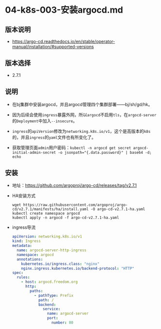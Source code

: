 # 04-k8s-003-安装argocd.md

## 版本说明
- https://argo-cd.readthedocs.io/en/stable/operator-manual/installation/#supported-versions

## 版本选择
- 2.7.1

## 说明
- 在bj集群中安装argocd，并且argocd管理四个集群部署——bj/sh/gd/hk。

- 因为后续会使用`ingress`暴露外网，所以`argocd`不启用`tls`，在`argocd-server`的`Deployment`中加入`--insecure`。

- `ingress`的`apiVersion`修改为`networking.k8s.io/v1`，这个是高版本的`k8s`的，并且`ingress`的`yaml`文件也有所变化了。

- 获取管理页面`admin`用户密码：`kubectl -n argocd get secret argocd-initial-admin-secret -o jsonpath="{.data.password}" | base64 -d; echo`


## 安装
- 地址：https://github.com/argoproj/argo-cd/releases/tag/v2.7.1

- HA安装方式
    ```shell
    wget https://raw.githubusercontent.com/argoproj/argo-cd/v2.7.1/manifests/ha/install.yaml -O argo-cd-v2.7.1-ha.yaml
    kubectl create namespace argocd
    kubectl apply -n argocd -f argo-cd-v2.7.1-ha.yaml
    ```
    
- ingress导流
    ```yaml
    apiVersion: networking.k8s.io/v1
    kind: Ingress
    metadata:
      name: argocd-server-http-ingress
      namespace: argocd
      annotations:
        kubernetes.io/ingress.class: "nginx"
        nginx.ingress.kubernetes.io/backend-protocol: "HTTP"
    spec:
      rules:
        - host: argocd.freedom.org
          http:
            paths:
              - pathType: Prefix
                path: /
                backend:
                  service:
                    name: argocd-server
                    port:
                      number: 80
    ```